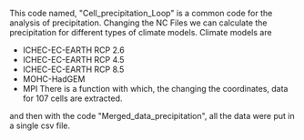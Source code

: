 This code named, "Cell_precipitation_Loop" is a common code for the analysis of precipitation.
Changing the NC Files we can calculate the precipitation for different types of climate models.
Climate models are 
- ICHEC-EC-EARTH RCP 2.6
- ICHEC-EC-EARTH RCP 4.5
- ICHEC-EC-EARTH RCP 8.5
- MOHC-HadGEM
- MPI
There is a function with which, the changing the coordinates, data for 107 cells are extracted.

and then with the code "Merged_data_precipitation", all the data were put in a single csv file.
